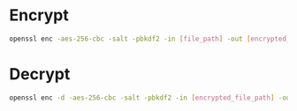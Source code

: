# Encrypt

```bash
openssl enc -aes-256-cbc -salt -pbkdf2 -in [file_path] -out [encrypted_file_path]
```

# Decrypt

```bash
openssl enc -d -aes-256-cbc -salt -pbkdf2 -in [encrypted_file_path] -out [decrypted_file_path]
```
